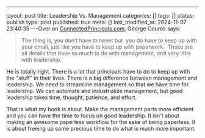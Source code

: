 ---
layout: post
title: Leadership Vs. Management
categories: []
tags: []
status: publish
type: post
published: true
meta: {}
last_modified_at: 2024-11-07 23:40:35
---Over on 
[ConnectedPrincipals.com](http://connectedprincipals.com/archives/6018), George Couros says:

>The thing is, you don’t have to tweet but 
you do have to keep up with your email, just like you have to keep up with paperwork.  Those are all details that have so much to do with management, and very little with leadership.


He is totally right. There is a lot that principals have to do to keep up with the "stuff" in their lives. There is a big difference between management and leadership. We need to streamline management so that we have time for leadership. We can automate and industrialize management, but good leadership takes time, thought, patience, and effort. ​

​That is what my book is about. Make the management parts more efficient and you can have the time ​to focus on good leadership. It isn't about making an awesome paperless workflow for the sake of being paperless. It is about freeing up some precious time to do what is much more important. 
